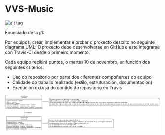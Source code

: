# VVS-Music
![alt tag](https://travis-ci.org/heishiro-slash/VVS-Music.svg?branch=master)

Enunciado de la p1:

Por equipos, crear, implementar e probar o proxecto descrito no seguinte diagrama UML:
O proxecto debe desenvolverse en GitHub e este integrarse con Travis-CI desde o primeiro momento.

Cada equipo recibirá puntos, o martes 10 de novembro, en función dos seguintes criterios:

- Uso do repositorio por parte dos diferentes compoñentes do equipo
- Calidade do traballo realizado (estilo, estruturación, documentación)
- Execución exitosa do contido do repositorio en Travis


![alt tag](https://github.com/heishiro-slash/VVS-Music/blob/master/uml-vvs-music.png)
